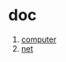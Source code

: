 # doc
1. [computer](https://github.com/sherry-huang/test.github.io/blob/master/FiCo/overview)
2. [net](https://github.com/sherry-huang/test.github.io/blob/master/VPC/overview)
